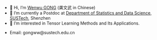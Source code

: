 - 👋 Hi, I’m <a href="https://gongwenwuu.github.io/">Wenwu GONG</a> (龚文武 in Chinese)
- 🌱 I’m currently a Postdoc at <a href="https://stat-ds.sustech.edu.cn/"> Department of Statistics and Data Science, SUSTech</a>, Shenzhen
- 👀 I’m interested in Tensor Learning Methods and Its Applications.
<ul>
  <li> Email: gongww@sustech.edu.cn </li>
</ul>
<!---
GongWenwuu/GongWenwuu is a ✨ special ✨ repository because its `README.md` (this file) appears on your GitHub profile.
You can click the Preview link to take a look at your changes.
--->
